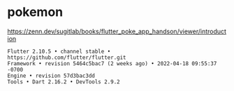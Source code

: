 # pokemon

https://zenn.dev/sugitlab/books/flutter_poke_app_handson/viewer/introduction

```shell
Flutter 2.10.5 • channel stable • https://github.com/flutter/flutter.git
Framework • revision 5464c5bac7 (2 weeks ago) • 2022-04-18 09:55:37 -0700
Engine • revision 57d3bac3dd
Tools • Dart 2.16.2 • DevTools 2.9.2
```